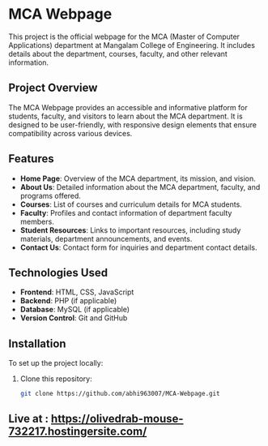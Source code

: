 # MCA Webpage

This project is the official webpage for the MCA (Master of Computer Applications) department at Mangalam College of Engineering. It includes details about the department, courses, faculty, and other relevant information.

## Project Overview

The MCA Webpage provides an accessible and informative platform for students, faculty, and visitors to learn about the MCA department. It is designed to be user-friendly, with responsive design elements that ensure compatibility across various devices.

## Features

- **Home Page**: Overview of the MCA department, its mission, and vision.
- **About Us**: Detailed information about the MCA department, faculty, and programs offered.
- **Courses**: List of courses and curriculum details for MCA students.
- **Faculty**: Profiles and contact information of department faculty members.
- **Student Resources**: Links to important resources, including study materials, department announcements, and events.
- **Contact Us**: Contact form for inquiries and department contact details.

## Technologies Used

- **Frontend**: HTML, CSS, JavaScript
- **Backend**: PHP (if applicable)
- **Database**: MySQL (if applicable)
- **Version Control**: Git and GitHub

## Installation

To set up the project locally:

1. Clone this repository:
   ```bash
   git clone https://github.com/abhi963007/MCA-Webpage.git

## Live at : https://olivedrab-mouse-732217.hostingersite.com/
